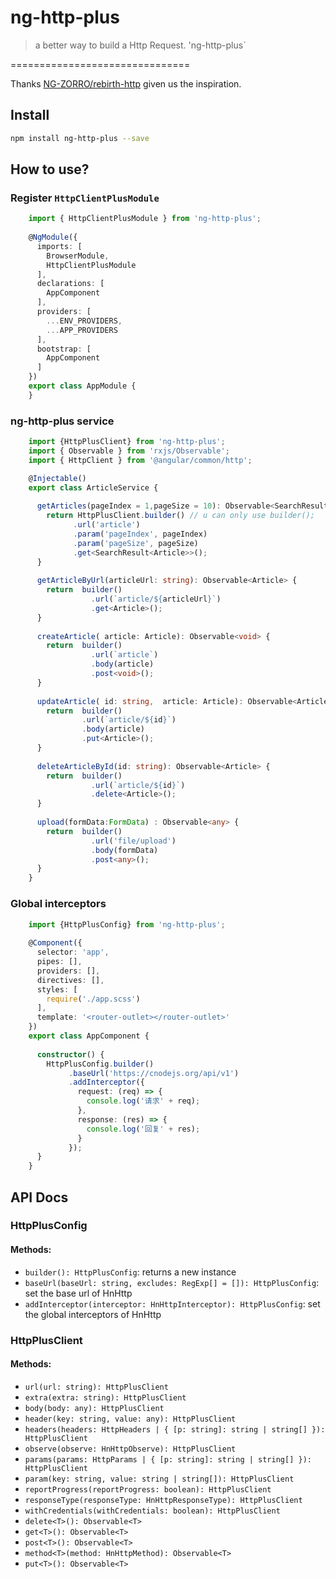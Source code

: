# ng-http-plus

> a better way to build a Http Request. 'ng-http-plus`

===============================

Thanks [NG-ZORRO/rebirth-http](https://github.com/NG-ZORRO/rebirth-http) given us the inspiration.

## Install
```bash
npm install ng-http-plus --save
```

## How to use?

### Register `HttpClientPlusModule`

```typescript
    import { HttpClientPlusModule } from 'ng-http-plus';
    
    @NgModule({
      imports: [
        BrowserModule,
        HttpClientPlusModule
      ],
      declarations: [
        AppComponent
      ],
      providers: [
        ...ENV_PROVIDERS,
        ...APP_PROVIDERS
      ],
      bootstrap: [
        AppComponent
      ]
    })
    export class AppModule {
    }


```
   
### ng-http-plus service

```typescript
    import {HttpPlusClient} from 'ng-http-plus';
    import { Observable } from 'rxjs/Observable';
    import { HttpClient } from '@angular/common/http';

    @Injectable()
    export class ArticleService {
      
      getArticles(pageIndex = 1,pageSize = 10): Observable<SearchResult<Article>> {
        return HttpPlusClient.builder() // u can only use builder();
              .url('article')
              .param('pageIndex', pageIndex)
              .param('pageSize', pageSize)
              .get<SearchResult<Article>>();
      }
    
      getArticleByUrl(articleUrl: string): Observable<Article> {
        return  builder() 
                  .url(`article/${articleUrl}`)
                  .get<Article>();
      }
      
      createArticle( article: Article): Observable<void> {
        return  builder() 
                  .url(`article`)
                  .body(article)
                  .post<void>();
      }
      
      updateArticle( id: string,  article: Article): Observable<Article> {
        return  builder() 
                .url(`article/${id}`)
                .body(article)
                .put<Article>();
      }
      
      deleteArticleById(id: string): Observable<Article> {
        return  builder() 
                  .url(`article/${id}`)
                  .delete<Article>(); 
      }
      
      upload(formData:FormData) : Observable<any> {
        return  builder() 
                  .url('file/upload')
                  .body(formData)
                  .post<any>(); 
      }
    }
```

### Global interceptors

```typescript
    import {HttpPlusConfig} from 'ng-http-plus';
    
    @Component({
      selector: 'app',
      pipes: [],
      providers: [],
      directives: [],
      styles: [
        require('./app.scss')
      ],
      template: '<router-outlet></router-outlet>'
    })
    export class AppComponent {
    
      constructor() {
        HttpPlusConfig.builder()
             .baseUrl('https://cnodejs.org/api/v1')
             .addInterceptor({
               request: (req) => {
                 console.log('请求' + req);
               },
               response: (res) => {
                 console.log('回复' + res);
               }
             });
      }
    }
```   

## API Docs

### HttpPlusConfig

#### Methods:
- `builder(): HttpPlusConfig`: returns a new instance
- `baseUrl(baseUrl: string, excludes: RegExp[] = []): HttpPlusConfig`: set the base url of HnHttp
- `addInterceptor(interceptor: HnHttpInterceptor): HttpPlusConfig`: set the global interceptors of HnHttp


### HttpPlusClient

#### Methods:
- `url(url: string): HttpPlusClient`
- `extra(extra: string): HttpPlusClient`
- `body(body: any): HttpPlusClient`
- `header(key: string, value: any): HttpPlusClient`
- `headers(headers: HttpHeaders | { [p: string]: string | string[] }): HttpPlusClient`
- `observe(observe: HnHttpObserve): HttpPlusClient`
- `params(params: HttpParams | { [p: string]: string | string[] }): HttpPlusClient`
- `param(key: string, value: string | string[]): HttpPlusClient`
- `reportProgress(reportProgress: boolean): HttpPlusClient`
- `responseType(responseType: HnHttpResponseType): HttpPlusClient`
- `withCredentials(withCredentials: boolean): HttpPlusClient`
- `delete<T>(): Observable<T>`
- `get<T>(): Observable<T>`
- `post<T>(): Observable<T>`
- `method<T>(method: HnHttpMethod): Observable<T>`
- `put<T>(): Observable<T>`
